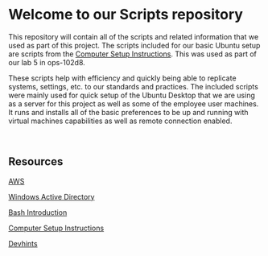 <br>

# Welcome to our Scripts repository

This repository will contain all of the scripts and related information that we used as part of this project. The scripts included for our basic Ubuntu setup are scripts from the [Computer Setup Instructions](https://codefellows.github.io/setup-guide/). This was used as part of our lab 5 in ops-102d8.

These scripts help with efficiency and quickly being able to replicate systems, settings, etc. to our standards and practices. The included scripts were mainly used for quick setup of the Ubuntu Desktop that we are using as a server for this project as well as some of the employee user machines. It runs and installs all of the basic preferences to be up and running with virtual machines capabilities as well as remote connection enabled.

<br>

## Resources

[AWS](https://aws.amazon.com/free/?trk=6a4c3e9d-cdc9-4e25-8dd9-2bd8d15afbca&sc_channel=ps&ef_id=CjwKCAjw-b-kBhB-EiwA4fvKrD1Bk_19FdMOHBpTxBFHvn2HxZlAfjq3GsnlSA6g8hx1zF-JGrcf5xoC_rcQAvD_BwE:G:s&s_kwcid=AL!4422!3!651751059783!e!!g!!aws!19852662197!145019195897&all-free-tier.sort-by=item.additionalFields.SortRank&all-free-tier.sort-order=asc&awsf.Free%20Tier%20Types=*all&awsf.Free%20Tier%20Categories=*all)

[Windows Active Directory](https://azure.microsoft.com/en-us/products/active-directory/?ef_id=_k_CjwKCAjw-b-kBhB-EiwA4fvKrBmh8sPir8SQvXAuknYuoM-HUUGmoy_15Ih3NPxhPjkq8HdiGRk5uRoC9HAQAvD_BwE_k_&OCID=AIDcmm5edswduu_SEM__k_CjwKCAjw-b-kBhB-EiwA4fvKrBmh8sPir8SQvXAuknYuoM-HUUGmoy_15Ih3NPxhPjkq8HdiGRk5uRoC9HAQAvD_BwE_k_&gad=1&gclid=CjwKCAjw-b-kBhB-EiwA4fvKrBmh8sPir8SQvXAuknYuoM-HUUGmoy_15Ih3NPxhPjkq8HdiGRk5uRoC9HAQAvD_BwE)

[Bash Introduction](https://www.geeksforgeeks.org/bash-scripting-introduction-to-bash-and-bash-scripting/)

[Computer Setup Instructions](https://codefellows.github.io/setup-guide/)

[Devhints](https://devhints.io/bash)

